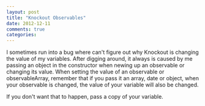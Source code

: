 ```yaml
---
layout: post
title: "Knockout Observables"
date: 2012-12-11
comments: true
categories: 
---
```

<p>I sometimes run into a bug where can't figure out why Knockout is changing the value of my variables. After digging around, it always is caused by me passing an object in the constructor when newing up an observable or changing its value. When setting the value of an observable or observableArray, remember that if you pass it an array, date or object, when your observable is changed, the value of your variable will also be changed.</p>

<p>If you don't want that to happen, pass a copy of your variable.</p>

<script src="https://gist.github.com/4264028.js"></script>
